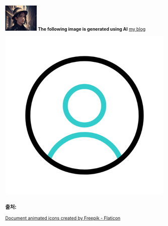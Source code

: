 [<img src="./Ai_images/long%20hair%20mafia.png" width="100" height="80"/>](https://nathanlyj.github.io/NathanLYJ/) **The following image is generated using AI**
[my blog](https://nathanlyj.github.io/NathanLYJ/)

[<img src="./icons/profile.gif"/>](https://github.com/nathanLYJ)


































### 출처:
<a href="https://www.flaticon.com/free-animated-icons/document" title="document animated icons">Document animated icons created by Freepik - Flaticon</a>
